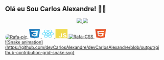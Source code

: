 ## Olá eu Sou Carlos Alexandre! 🐱‍🏍

<div align="center">
  <a href="https://github.com/devCarlosAlexandre">
  <img height="150em" src="https://github-readme-stats.vercel.app/api?username=devCarlosAlexandre&show_icons=true&theme=tokyonight&include_all_commits=true&count_private=true"/>
  <img height="150em" src="https://github-readme-stats.vercel.app/api/top-langs/?username=devCarlosAlexandre&layout=compact&langs_count=7&theme=tokyonight"/>
</div>
  <div style="display: inline_block" aling="center"><br>
      <img align="center" alt="Rafa-pic" height="250" style="border-radius:50px;" src="https://1.bp.blogspot.com/-IN3ZWFjHJhc/XgBnsA8OjqI/AAAAAAAAMDc/SS1oLFVCoeMMdF7wZmZpTvjUaV7w4EwWwCLcBGAsYHQ/s400/7%2BStatic%2BShock%2B%2528Super%2BChoque%2529%2Bhttpsnegro-geek-nerd.blogspot.com.gif"> 
  <img align="" alt="Rafa-CSS" height="30" width="40" src="https://raw.githubusercontent.com/devicons/devicon/master/icons/css3/css3-original.svg">
  <img align="" alt="Rafa-React" height="30" width="40" src="https://raw.githubusercontent.com/devicons/devicon/master/icons/react/react-original.svg">
  <img align="" alt="Rafa-Js" height="30" width="40" src="https://raw.githubusercontent.com/devicons/devicon/master/icons/javascript/javascript-plain.svg">
  <img align="" alt="Rafa-CSS" height="30" width="40" src="https://cdn.jsdelivr.net/gh/devicons/devicon/icons/java/java-original.svg">
  <img align="" alt="Rafa-HTML" height="30" width="40" src="https://raw.githubusercontent.com/devicons/devicon/master/icons/html5/html5-original.svg">
    
   
  
</div>
![Snake animation](https://github.com/devCarlosAlexandre/devCarlosAlexandre/blob/output/github-contribution-grid-snake.svg)
